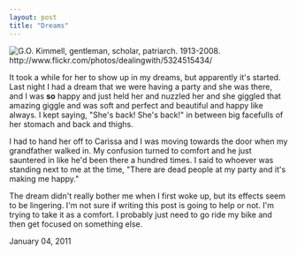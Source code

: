 ```yaml
---
layout: post
title: "Dreams"
---
```


<img src="http://farm6.static.flickr.com/5243/5324515434_0b05fe1a59.jpg" title="G.O. Kimmell, gentleman, scholar, patriarch. 1913-2008. http://www.flickr.com/photos/dealingwith/5324515434/">

It took a while for her to show up in my dreams, but apparently it's started. Last night I had a dream that we were having a party and she was there, and I was **so** happy and just held her and nuzzled her and she giggled that amazing giggle and was soft and perfect and beautiful and happy like always. I kept saying, "She's back! She's back!" in between big facefulls of her stomach and back and thighs. 

I had to hand her off to Carissa and I was moving towards the door when my grandfather walked in. My confusion turned to comfort and he just sauntered in like he'd been there a hundred times. I said to whoever was standing next to me at the time, "There are dead people at my party and it's making me happy."

The dream didn't really bother me when I first woke up, but its effects seem to be lingering. I'm not sure if writing this post is going to help or not. I'm trying to take it as a comfort. I probably just need to go ride my bike and then get focused on something else.

<p class="date">January 04, 2011</p>